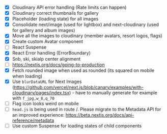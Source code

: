 - [x] Cloudinary API error handling (Rate limits can happen)
- [x] Cloudinary correct thumbnails for gallery
- [x] Placeholder (loading state) for all images
- [x] Consolidate next/image (used for lightbox) and next-cloudinary (used for gallery and album images)
- [x] Move all the images to cloudinary (member avatars, resort logos, flags)
- [x] Create custom Avatar component
- [ ] React Suspense
- [x] React Error handling (ErrorBoundary)
- [x] Snb, ski, skialp center alignment
- [ ] https://nextjs.org/docs/going-to-production
- [x] Fetch rounded image when used as rounded (its squared on mobile when loading)
- [x] Use `blurDataURL` for Next Images (https://github.com/vercel/next.js/blob/canary/examples/with-cloudinary/pages/index.tsx) - have to manually generate for example with `f_jpg,w_8,q_70`
- [ ] Flag icon looks weird on mobile
- [ ] `head.js` is being used in route /. Please migrate to the Metadata API for an improved experience: https://beta.nextjs.org/docs/api-reference/metadata
- [ ] Use custom Suspense for loading states of child components
